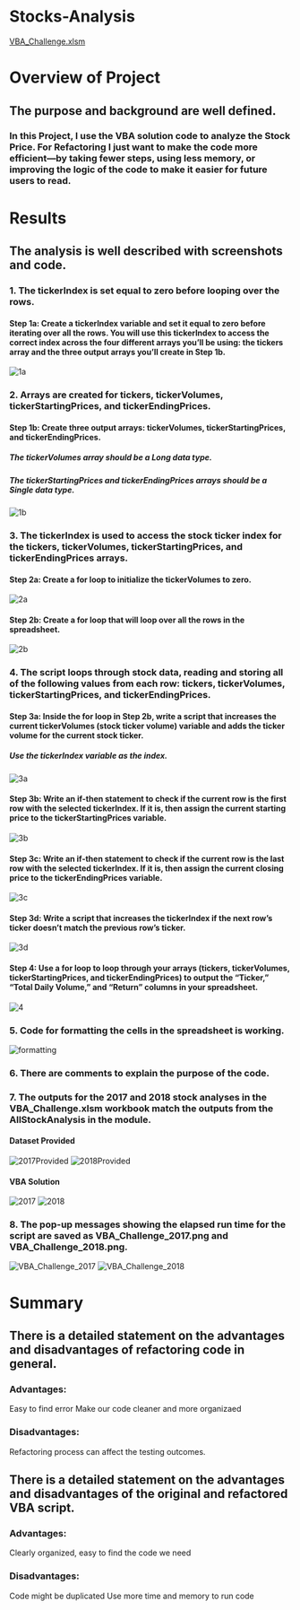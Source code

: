# Stocks-Analysis
[VBA_Challenge.xlsm](VBA_Challenge.xlsm)

# Overview of Project
## The purpose and background are well defined.
  ### In this Project, I use the VBA solution code to analyze the Stock Price. For Refactoring I just want to make the code more efficient—by taking fewer steps, using less memory, or improving the logic of the code to make it easier for future users to read. 

# Results
## The analysis is well described with screenshots and code.

### 1. The tickerIndex is set equal to zero before looping over the rows.
#### Step 1a: Create a tickerIndex variable and set it equal to zero before iterating over all the rows. You will use this tickerIndex to access the correct index across the four different arrays you’ll be using: the tickers array and the three output arrays you’ll create in Step 1b.
![1a](/Resources/1a.png)

### 2. Arrays are created for tickers, tickerVolumes, tickerStartingPrices, and tickerEndingPrices.
#### Step 1b: Create three output arrays: tickerVolumes, tickerStartingPrices, and tickerEndingPrices.
##### The tickerVolumes array should be a Long data type.
##### The tickerStartingPrices and tickerEndingPrices arrays should be a Single data type.
![1b](/Resources/1b.png)

### 3. The tickerIndex is used to access the stock ticker index for the tickers, tickerVolumes, tickerStartingPrices, and tickerEndingPrices arrays.
#### Step 2a: Create a for loop to initialize the tickerVolumes to zero.
![2a](/Resources/2a.png)
#### Step 2b: Create a for loop that will loop over all the rows in the spreadsheet.
![2b](/Resources/2b.png)

### 4. The script loops through stock data, reading and storing all of the following values from each row: tickers, tickerVolumes, tickerStartingPrices, and tickerEndingPrices.
#### Step 3a: Inside the for loop in Step 2b, write a script that increases the current tickerVolumes (stock ticker volume) variable and adds the ticker volume for the current stock ticker.
##### Use the tickerIndex variable as the index.
![3a](/Resources/3a.png)
#### Step 3b: Write an if-then statement to check if the current row is the first row with the selected tickerIndex. If it is, then assign the current starting price to the tickerStartingPrices variable.
![3b](/Resources/3b.png)
#### Step 3c: Write an if-then statement to check if the current row is the last row with the selected tickerIndex. If it is, then assign the current closing price to the tickerEndingPrices variable.
![3c](/Resources/3c.png)
#### Step 3d: Write a script that increases the tickerIndex if the next row’s ticker doesn’t match the previous row’s ticker.
![3d](/Resources/3d.png)
#### Step 4: Use a for loop to loop through your arrays (tickers, tickerVolumes, tickerStartingPrices, and tickerEndingPrices) to output the “Ticker,” “Total Daily Volume,” and “Return” columns in your spreadsheet.
![4](/Resources/4.png)

### 5. Code for formatting the cells in the spreadsheet is working.
![formatting](/Resources/formatting.png)
### 6. There are comments to explain the purpose of the code.
### 7. The outputs for the 2017 and 2018 stock analyses in the VBA_Challenge.xlsm workbook match the outputs from the AllStockAnalysis in the module.

#### Dataset Provided
![2017Provided](/Resources/2017Provided.png)
![2018Provided](/Resources/2018Provided.png)

#### VBA Solution
![2017](/Resources/2017.png)
![2018](/Resources/2018.png)

### 8. The pop-up messages showing the elapsed run time for the script are saved as VBA_Challenge_2017.png and VBA_Challenge_2018.png.
![VBA_Challenge_2017](/Resources/VBA_Challenge_2017.png)
![VBA_Challenge_2018](/Resources/VBA_Challenge_2018.png)

# Summary
## There is a detailed statement on the advantages and disadvantages of refactoring code in general.
### Advantages: 
  Easy to find error
  Make our code cleaner and more organizaed
  
### Disadvantages:
  Refactoring process can affect the testing outcomes.
  
## There is a detailed statement on the advantages and disadvantages of the original and refactored VBA script.
### Advantages:
  Clearly organized, easy to find the code we need
  
### Disadvantages:
  Code might be duplicated
  Use more time and memory to run code
